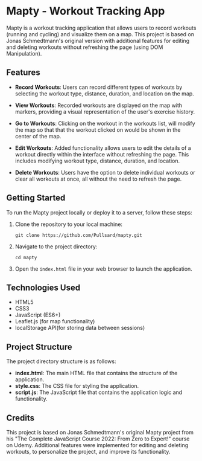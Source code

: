 # Mapty - Workout Tracking App

Mapty is a workout tracking application that allows users to record workouts (running and cycling) and visualize them on a map. This project is based on Jonas Schmedtmann's original version with additional features for editing and deleting workouts without refreshing the page (using DOM Manipulation).

## Features

- **Record Workouts**: Users can record different types of workouts by selecting the workout type, distance, duration, and location on the map.

- **View Workouts**: Recorded workouts are displayed on the map with markers, providing a visual representation of the user's exercise history.

- **Go to Workouts**: Clicking on the workout in the workouts list, will modify the map so that that the workout clicked on would be shown in the center of the map.

- **Edit Workouts**: Added functionality allows users to edit the details of a workout directly within the interface without refreshing the page. This includes modifying workout type, distance, duration, and location.

- **Delete Workouts**: Users have the option to delete individual workouts or clear all workouts at once, all without the need to refresh the page.

## Getting Started

To run the Mapty project locally or deploy it to a server, follow these steps:

1. Clone the repository to your local machine:
   ```
   git clone https://github.com/Pullsard/mapty.git
   ```

2. Navigate to the project directory:
   ```
   cd mapty
   ```

3. Open the `index.html` file in your web browser to launch the application.

## Technologies Used

- HTML5
- CSS3
- JavaScript (ES6+)
- Leaflet.js (for map functionality)
- localStorage API(for storing data between sessions)

## Project Structure

The project directory structure is as follows:

- **index.html**: The main HTML file that contains the structure of the application.
- **style.css**: The CSS file for styling the application.
- **script.js**: The JavaScript file that contains the application logic and functionality.

## Credits

This project is based on Jonas Schmedtmann's original Mapty project from his "The Complete JavaScript Course 2022: From Zero to Expert!" course on Udemy. Additional features were implemented for editing and deleting workouts, to personalize the project, and improve its functionality. 
